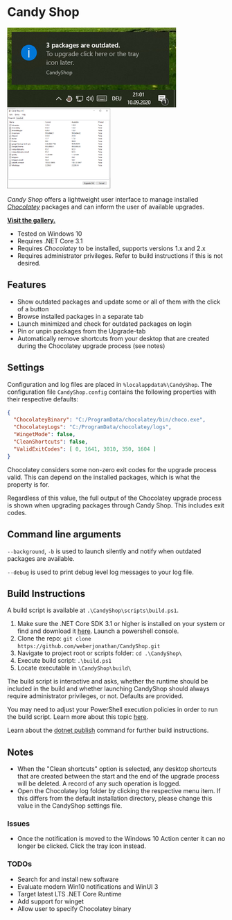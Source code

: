 # Candy Shop
![CandyShop Example](/docs/example.jpg)
<img src="/docs/upgrade.jpg" alt="upgrade view" height="184px"/>

_Candy Shop_ offers a lightweight user interface to manage installed _[Chocolatey](https://chocolatey.org/)_ packages and can inform the user of available upgrades.

__[Visit the gallery.](/docs/gallery.md)__

* Tested on Windows 10
* Requires .NET Core 3.1
* Requires _Chocolatey_ to be installed, supports versions 1.x and 2.x
* Requires administrator privileges. Refer to build instructions if this is not desired.

## Features
* Show outdated packages and update some or all of them with the click of a button
* Browse installed packages in a separate tab
* Launch minimized and check for outdated packages on login
* Pin or unpin packages from the Upgrade-tab
* Automatically remove shortcuts from your desktop that are created during the Chocolatey upgrade process (see notes)

## Settings
Configuration and log files are placed in `%localappdata%\CandyShop`. The configuration file `CandyShop.config` contains the following properties with their respective defaults:
```json
{
  "ChocolateyBinary": "C:/ProgramData/chocolatey/bin/choco.exe",
  "ChocolateyLogs": "C:/ProgramData/chocolatey/logs",
  "WingetMode": false,
  "CleanShortcuts": false,
  "ValidExitCodes": [ 0, 1641, 3010, 350, 1604 ]
}
```

Chocolatey considers some non-zero exit codes for the upgrade process valid. This can depend on the installed packages, which is what the property is for.

Regardless of this value, the full output of the Chocolatey upgrade process is shown when upgrading packages through Candy Shop. This includes exit codes.

## Command line arguments
`--background`, `-b` is used to launch silently and notify when outdated packages are available.

`--debug` is used to print debug level log messages to your log file.

## Build Instructions
A build script is available at `.\CandyShop\scripts\build.ps1`.

1. Make sure the .NET Core SDK 3.1 or higher is installed on your system or find and download it [here](https://dotnet.microsoft.com/download/dotnet/3.1). Launch a powershell console.
1. Clone the repo: `git clone https://github.com/weberjonathan/CandyShop.git`
2. Navigate to project root or scripts folder: `cd .\CandyShop\`
3. Execute build script: `.\build.ps1`
4. Locate executable in `\CandyShop\build\`

The build script is interactive and asks, whether the runtime should be included in the build and whether launching CandyShop should always require administrator privileges, or not. Defaults are provided.

You may need to adjust your PowerShell execution policies in order to run the build script. Learn more about this topic [here](https://docs.microsoft.com/en-us/powershell/module/microsoft.powershell.core/about/about_execution_policies?view=powershell-7.2).

Learn about the [dotnet publish](https://docs.microsoft.com/en-us/dotnet/core/tools/dotnet-publish) command for further build instructions.

## Notes
* When the "Clean shortcuts" option is selected, any desktop shortcuts that are created between the start and the end of the upgrade process will be deleted. A record of any such operation is logged.
* Open the Chocolatey log folder by clicking the respective menu item. If this differs from the default installation directory, please change this value in the CandyShop settings file.

### Issues
* Once the notification is moved to the Windows 10 Action center it can no longer be clicked. Click the tray icon instead.

### TODOs
* Search for and install new software
* Evaluate modern Win10 notifications and WinUI 3
* Target latest LTS .NET Core Runtime
* Add support for winget
* Allow user to specify Chocolatey binary